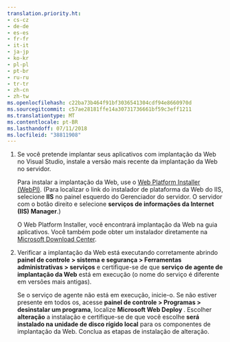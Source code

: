```yaml
---
translation.priority.ht:
- cs-cz
- de-de
- es-es
- fr-fr
- it-it
- ja-jp
- ko-kr
- pl-pl
- pt-br
- ru-ru
- tr-tr
- zh-cn
- zh-tw
ms.openlocfilehash: c22ba73b464f91bf3036541304cdf94e8660970d
ms.sourcegitcommit: c57ae28181ffe14a30731736661bf59c3eff1211
ms.translationtype: MT
ms.contentlocale: pt-BR
ms.lasthandoff: 07/11/2018
ms.locfileid: "38811908"
---
```

1. Se você pretende implantar seus aplicativos com implantação da Web no Visual Studio, instale a versão mais recente da implantação da Web no servidor.

    Para instalar a implantação da Web, use o [Web Platform Installer (WebPI)](https://www.microsoft.com/web/downloads/platform.aspx). (Para localizar o link do instalador de plataforma da Web do IIS, selecione **IIS** no painel esquerdo do Gerenciador do servidor. O servidor com o botão direito e selecione **serviços de informações da Internet (IIS) Manager**.)

    O Web Platform Installer, você encontrará implantação da Web na guia aplicativos. Você também pode obter um instalador diretamente na [Microsoft Download Center](https://www.microsoft.com/search/result.aspx?q=webdeploy&form=dlc). 

2. Verificar a implantação da Web está executando corretamente abrindo **painel de controle > sistema e segurança > Ferramentas administrativas > serviços** e certifique-se de que **serviço de agente de implantação da Web** está em execução (o nome do serviço é diferente em versões mais antigas).

    Se o serviço de agente não está em execução, inicie-o. Se não estiver presente em todos os, acesse **painel de controle > Programas > desinstalar um programa**, localize **Microsoft Web Deploy <version>** . Escolher **alteração** a instalação e certifique-se de que você escolhe **será instalado na unidade de disco rígido local** para os componentes de implantação da Web. Conclua as etapas de instalação de alteração.